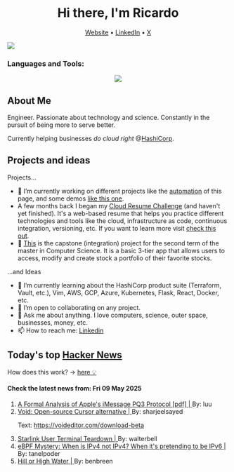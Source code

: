 
<!-- This is an HTML comment in your markdown file -->

<h1 align="center">Hi there, I'm Ricardo</h1>
<p align="center">
  <a href="https://www.ricardorompar.com" target="_blank">Website</a> •
  <a href="https://www.linkedin.com/in/ricardorompar/" target="_blank">LinkedIn</a> •
  <a href="https://twitter.com/ricardorompar" target="_blank">X</a>
</p>
<img src="https://badges.pufler.dev/visits/{ricardorompar}/{ricardorompar}"/>

<h3 align="left">Languages and Tools:</h3>
<p align="center">
  <a href="https://skillicons.dev" target="_blank">
    <img src="https://skillicons.dev/icons?i=terraform,aws,gcp,azure,git,python,kubernetes,react,js,docker,ubuntu" />
  </a>
</p>

<h2>About Me</h2>
Engineer. Passionate about technology and science. Constantly in the pursuit of being more to serve better.

Currently helping businesses <i>do cloud right</i> @<a href="https://github.com/hashicorp" target="_blank">HashiCorp</a>.

<h2>Projects and ideas</h2>
Projects...
<ul>
  <li>🔭 I’m currently working on different projects like the <a href="https://github.com/ricardorompar/ricardorompar/blob/main/automate.py">automation</a> of this page, and some demos <a href="https://github.com/ricardorompar/boundary-ansible-demo">like this one</a>.
  </li>

  <li >A few months back I began my <a href="https://github.com/ricardorompar/cloudResumeChallenge">Cloud Resume Challenge</a> (and haven't yet finished). It's a web-based resume that helps you practice different technologies and tools like the cloud, infrastructure as code, continuous integration, versioning, etc. If you want to learn more visit <a href="https://cloudresumechallenge.dev/docs/the-challenge/aws/" target="_blank">check this out</a>.
  </li>

  <li>🔭 <a href="https://github.com/ricardorompar/capstoneT2">This</a> is the capstone (integration) project for the second term of the master in Computer Science. It is a basic 3-tier app that allows users to access, modify and create stock a portfolio of their favorite stocks.
  </li>
</ul>
...and Ideas
<ul>
  <li>🌱 I’m currently learning about the HashiCorp product suite (Terraform, Vault, etc.), Vim, AWS, GCP, Azure, Kubernetes, Flask, React, Docker, etc.
  </li>
  <li>👯 I’m open to collaborating on any project.</li>
  <li>💬 Ask me about anything. I love computers, science, outer space, businesses, money, etc.</li>
  <li>📫 How to reach me: <a href="https://www.linkedin.com/in/ricardorompar/" target="_blank">Linkedin</a></li>
</ul>

<h2>Today's top <a href='https://news.ycombinator.com/' target="_blank">Hacker News</a></h2>
How does this work? -> <a href='./AUTOMATIC.md'>here 💡</a>

<h4>Check the latest news from: Fri 09 May 2025</h4>
<ol>
<li>
    <a href=https://www.usenix.org/system/files/conference/usenixsecurity25/sec25cycle1-prepub-595-linker.pdf target="_blank">
        A Formal Analysis of Apple's iMessage PQ3 Protocol [pdf] |
    </a>
    By: luu
</li>

<li>
    <a href=https://github.com/voideditor/void target="_blank">
        Void: Open-source Cursor alternative |
    </a>
    By: sharjeelsayed
</li>

<p>
Text: <a href="https:&#x2F;&#x2F;voideditor.com&#x2F;download-beta">https:&#x2F;&#x2F;voideditor.com&#x2F;download-beta</a> </br>
</p>

<li>
    <a href=https://www.darknavy.org/blog/a_first_glimpse_of_the_starlink_user_ternimal/ target="_blank">
        Starlink User Terminal Teardown |
    </a>
    By: walterbell
</li>

<li>
    <a href=https://blog.gripdev.xyz/2025/05/06/ebpf-mystery-when-is-ipv4-not-ipv4-when-its-ipv6/ target="_blank">
        eBPF Mystery: When is IPv4 not IPv4? When it's pretending to be IPv6 |
    </a>
    By: tanelpoder
</li>

<li>
    <a href=https://royalsociety.org/blog/2025/05/hill-or-high-water/ target="_blank">
        Hill or High Water |
    </a>
    By: benbreen
</li>
</ol>